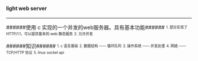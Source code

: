 #### light web server
***

######使用 c 实现的一个并发的web服务器。具有基本功能######
<sup><sub>1. 部分实现了 HTTP/1.1，可以提供基本的 web 静态服务</sub></sup>
<sup><sub>2. 允许并发</sub></sup>


######知识######
<sup><sub>1. c 语言基础</sub></sup>
<sup><sub>2. 数据结构 —— 循环队列</sub></sup>
<sup><sub>3. 操作系统 —— 并发处理</sub></sup>
<sup><sub>4. 网络 —— TCP/HTTP 协议</sub></sup>
<sup><sub>5. linux socket api</sub></sup>
